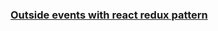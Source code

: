 ### [Outside events with react redux pattern](https://community.risingstack.com/handling-outside-events-with-the-redux-listener-pattern/)
